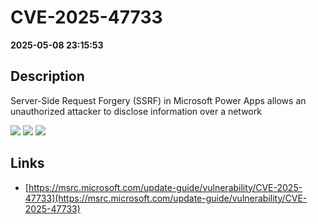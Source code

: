 # CVE-2025-47733

**2025-05-08 23:15:53**

## Description
Server-Side Request Forgery (SSRF) in Microsoft Power Apps allows an unauthorized attacker to disclose information over a network

![](https://img.shields.io/static/v1?label=Score&message=9.1&color=red)
![](https://img.shields.io/static/v1?label=Severity&message=CRITICAL&color=red)
![](https://img.shields.io/static/v1?label=CWE&message=SSRF&color=green)

## Links
- [https://msrc.microsoft.com/update-guide/vulnerability/CVE-2025-47733](https://msrc.microsoft.com/update-guide/vulnerability/CVE-2025-47733)
